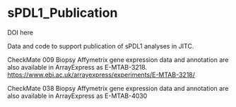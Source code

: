 # sPDL1_Publication

DOI here

Data and code to support publication of sPDL1 analyses in JITC.

CheckMate 009  Biopsy Affymetrix gene expression data and annotation are also available in ArrayExpress as E-MTAB-3218.
https://www.ebi.ac.uk/arrayexpress/experiments/E-MTAB-3218/

CheckMate 038  Biopsy Affymetrix gene expression data and annotation are also available in ArrayExpress as E-MTAB-4030
